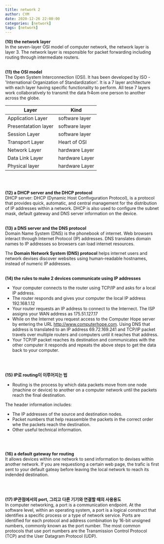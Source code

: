 ```yaml
---
title: network 2
author: CYM
date: 2020-12-26 22:00:00
categories: [network]
tags: [network]
---
```


**(10) the network layer**<br>
In the seven-layer OSI model of computer network, the network layer is layer 3. The network layer is responsible for packet forwarding including routing through intermediate routers. 
<br>
<br>

**(11) the OSI model**<br>
The Open System Interconnection (OSI). It has been developed by ISO - 'International Organization of Standardization'. It is a 7 layer architecture with each layer having specific functionality to perform. All tese 7 layers work collaboratively to transmit the data fr4om one person to another across the globe.

 | Layer		| Kind	         |
 |----------------------|----------------|
 | Application Layer	| software layer |
 | Presentatation layer	| software layer |
 | Session Layer	| software layer |
 | Transport Layer	| Heart of OSI   |
 | Network Layer	| hardware Layer |
 | Data Link Layer	| hardware Layer |
 | Physical layer	| hardware Layer |
 
<br>
<br>

**(12) a DHCP server and the DHCP protocol**<br>
 DHCP server: DHCP (Dynamic Host Confivguration Protocol), is a protocol that provides quick, automatic, and central management for the distribution of IP addresses within a network. DHCP is also used to configure  the subnet mask, default gateway and DNS server information on the device.
<br>
<br>

**(13) a DNS server and the DNS protocol**<br>
Domain Name System (DNS) is the phonebook of internet. Web browsers interact through Internet Protocol (IP) addresses. DNS translates domain names to IP addresses so browsers can load internet resources.

The **Domain Network System (DNS) protocol** helps internet users and network devises discover websites using human-readable hostnames, instead of  numeric IP addresses.
<br>
<br>

**(14) the rules to make 2 devices communicate using IP addresses**<br>
- Your computer connects to the router using TCP/IP and asks for a local IP address.
- The router responds and gives your computer the local IP address 192.168.1.12
- Your router requests an IP address to connect to the Internect. The ISP assigns your WAN address as 175.51.127.17
- While on the Internet you request access to the Computer Hope server by entering the URL http://www.computerhope.com. Using DNS that address is translated to an IP address 69.72.169.241 and TCP/IP packet travels over multiple routers and computers until it reaches that address.
- Your TCP/IP packet reaches its destination and communicates with the other computer it responds and repeats the above steps to get the data back to your computer.
<br>
<br>

**(15) IP로 routing이 이루어지는 법**<br>
- Routing is the process by which data packets move from one node (machine or device) to another on a computer network until the packets reach the final destination.

The header information includes:
- The IP addresses of the source and destination nodes.
- Packet numbers that help reassemble the packets in the correct order whe  the packets reach the destination. 
- Other useful technical information.

<br>
<br>

**(16) a default gateway for routing**<br>
 It allows devices within one network to send information to devises within another network. If you are requestiong a certain web page, the trafic is first sent to your default gateay before leaving the local network to reach its indended destination.

<br>
<br>

**(17) IP관점에서의 port, 그리고 다른 기기와 연결할 때의 사용용도**<br>
In computer networking, a port is a communication endpoint. At the software level, within an operating system, a port is a logical construct that identifies a specific process or a type of network service. 
 Ports are identified for each protocol and address combination by 16-bit unsigned numbers, commonly known as the port number. The most common protocols that use port numbers are the Transmission Control Protocol (TCP) and the User Datagram Protocol (UDP).
